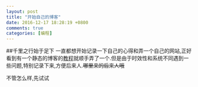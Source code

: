```yaml
---
layout: post
title: "开始自己的博客"
date: 2016-12-17 18:28:19 +0800
comments: true
categories: [编程]
---
```


##千里之行始于足下
一直都想开始记录一下自己的心得和弄一个自己的网站,正好看到有一个静态的博客的[教程](http://www.jikexueyuan.com/course/887_4.html?ss=1)就顺手弄了一个.但是由于时效性和系统不同遇到一些问题,特别记录下来,方便后来人.~~哪里来的后来人哦~~

不管怎么样,先试试